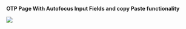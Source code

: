 **OTP Page With Autofocus Input Fields and copy Paste functionality**

<img src="https://user-images.githubusercontent.com/10437171/70847884-f9d35f00-1e69-11ea-8152-1c70eda12137.gif"/>
